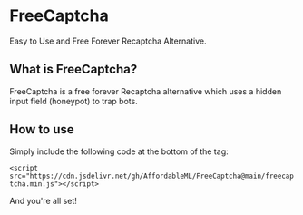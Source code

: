 # FreeCaptcha
Easy to Use and Free Forever Recaptcha Alternative.

## What is FreeCaptcha?

FreeCaptcha is a free forever Recaptcha alternative which uses a hidden input field (honeypot) to trap bots.

## How to use

Simply include the following code at the bottom of the <body> tag:

```<script src="https://cdn.jsdelivr.net/gh/AffordableML/FreeCaptcha@main/freecaptcha.min.js"></script>```

And you're all set!
